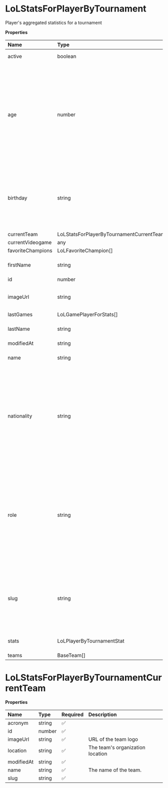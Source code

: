 # LoLStatsForPlayerByTournament

Player's aggregated statistics for a tournament

**Properties**

| Name              | Type                                     | Required | Description                                                                                                                                                                                                                                    |
| :---------------- | :--------------------------------------- | :------- | :--------------------------------------------------------------------------------------------------------------------------------------------------------------------------------------------------------------------------------------------- |
| active            | boolean                                  | ✅       | Whether player is active                                                                                                                                                                                                                       |
| age               | number                                   | ✅       | Age of the player, `null` if unknown. When `birthday` is `null`, `age` is an approxiamation. Read more about [players' age](/docs/about-players-age) <br/>**Note**: This field is only present for users running the Historical plan or above. |
| birthday          | string                                   | ✅       | Birth day of the player, `YYYY-MM-DD` format. `null` if unknown. <br/>**Note**: This field is only present for users running the Historical plan or above.                                                                                     |
| currentTeam       | LoLStatsForPlayerByTournamentCurrentTeam | ✅       |                                                                                                                                                                                                                                                |
| currentVideogame  | any                                      | ✅       |                                                                                                                                                                                                                                                |
| favoriteChampions | LoLFavoriteChampion[]                    | ✅       |                                                                                                                                                                                                                                                |
| firstName         | string                                   | ✅       | First name of the player. `null` if unknown                                                                                                                                                                                                    |
| id                | number                                   | ✅       | ID of the player                                                                                                                                                                                                                               |
| imageUrl          | string                                   | ✅       | URL to the photo of the player. `null` if not available.                                                                                                                                                                                       |
| lastGames         | LoLGamePlayerForStats[]                  | ✅       |                                                                                                                                                                                                                                                |
| lastName          | string                                   | ✅       | Last name of the player. `null` if unknown                                                                                                                                                                                                     |
| modifiedAt        | string                                   | ✅       |                                                                                                                                                                                                                                                |
| name              | string                                   | ✅       | Professional name of the player                                                                                                                                                                                                                |
| nationality       | string                                   | ✅       | Country code matching the nationality of the player according to the ISO 3166-1 standard (Alpha-2 code). <br/>In addition to the standard, the `XK` code is used for Kosovo. <br/>`null` if unknown                                            |
| role              | string                                   | ✅       | Role/position of the player. Field value varies depending on the video game.`null` if unknown. <br/>**Note**: role is only available for DotA 2, League of Legends, and Overwatch players. <br/>`null` for other video games.                  |
| slug              | string                                   | ✅       | Unique, human-readable identifier for the player. <br/>`id` and `slug` can be used interchangeably throughout the API.                                                                                                                         |
| stats             | LoLPlayerByTournamentStat                | ✅       | Player's statistics for a tournament                                                                                                                                                                                                           |
| teams             | BaseTeam[]                               | ✅       |                                                                                                                                                                                                                                                |

# LoLStatsForPlayerByTournamentCurrentTeam

**Properties**

| Name       | Type   | Required | Description                      |
| :--------- | :----- | :------- | :------------------------------- |
| acronym    | string | ✅       |                                  |
| id         | number | ✅       |                                  |
| imageUrl   | string | ✅       | URL of the team logo             |
| location   | string | ✅       | The team's organization location |
| modifiedAt | string | ✅       |                                  |
| name       | string | ✅       | The name of the team.            |
| slug       | string | ✅       |                                  |

